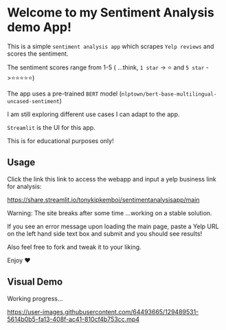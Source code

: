 # Welcome to my Sentiment Analysis demo App!

This is a simple `sentiment analysis app` which scrapes `Yelp reviews` and scores the sentiment. 

The sentiment scores range from 1-5 ( ...think, `1 star` -> ⭐ and `5 star` ->⭐⭐⭐⭐⭐)

The app uses a pre-trained `BERT` model (`nlptown/bert-base-multilingual-uncased-sentiment`)

I am still exploring different use cases I can adapt to the app.

`Streamlit` is the UI for this app.

This is for educational purposes only!

## Usage
Click the link this link to access the webapp and input a yelp business link for analysis:

https://share.streamlit.io/tonykipkemboi/sentimentanalysisapp/main

Warning: The site breaks after some time ...working on a stable solution.

If you see an error message upon loading the main page, paste a Yelp URL on the left hand side text box and submit and you should see results!

Also feel free to fork and tweak it to your liking.

Enjoy :heart:

## Visual Demo

Working progress...

https://user-images.githubusercontent.com/64493665/129489531-5614b0b5-fa13-408f-ac41-810cf4b753cc.mp4



